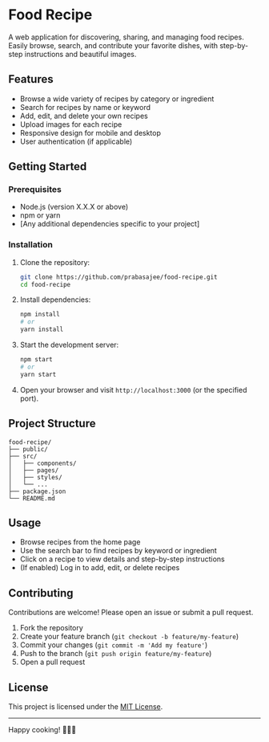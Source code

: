 # Food Recipe

A web application for discovering, sharing, and managing food recipes. Easily browse, search, and contribute your favorite dishes, with step-by-step instructions and beautiful images.

## Features

- Browse a wide variety of recipes by category or ingredient
- Search for recipes by name or keyword
- Add, edit, and delete your own recipes
- Upload images for each recipe
- Responsive design for mobile and desktop
- User authentication (if applicable)

## Getting Started

### Prerequisites

- Node.js (version X.X.X or above)
- npm or yarn
- [Any additional dependencies specific to your project]

### Installation

1. Clone the repository:
   ```bash
   git clone https://github.com/prabasajee/food-recipe.git
   cd food-recipe
   ```

2. Install dependencies:
   ```bash
   npm install
   # or
   yarn install
   ```

3. Start the development server:
   ```bash
   npm start
   # or
   yarn start
   ```

4. Open your browser and visit `http://localhost:3000` (or the specified port).

## Project Structure

```
food-recipe/
├── public/
├── src/
│   ├── components/
│   ├── pages/
│   ├── styles/
│   └── ...
├── package.json
└── README.md
```

## Usage

- Browse recipes from the home page
- Use the search bar to find recipes by keyword or ingredient
- Click on a recipe to view details and step-by-step instructions
- (If enabled) Log in to add, edit, or delete recipes

## Contributing

Contributions are welcome! Please open an issue or submit a pull request.

1. Fork the repository
2. Create your feature branch (`git checkout -b feature/my-feature`)
3. Commit your changes (`git commit -m 'Add my feature'`)
4. Push to the branch (`git push origin feature/my-feature`)
5. Open a pull request

## License

This project is licensed under the [MIT License](LICENSE).

---

Happy cooking! 🍳🥗🍰
